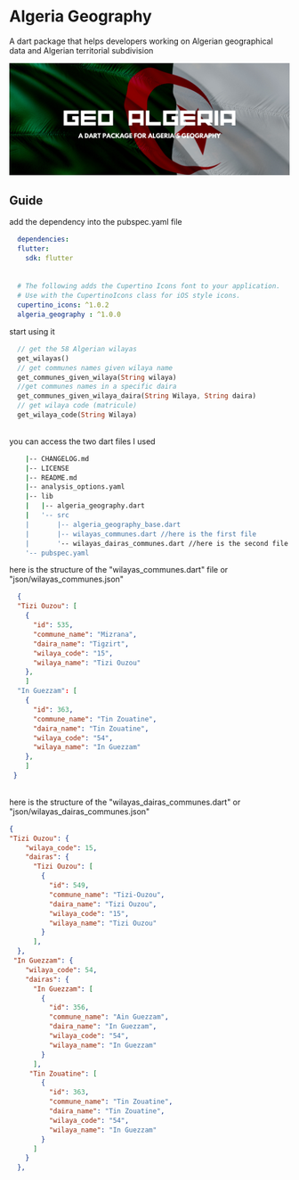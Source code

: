 # Algeria Geography

A dart package that helps developers working on Algerian geographical data and Algerian territorial subdivision


![Logo](https://github.com/amine-ziad-ounnoughene/Algeria-geography/blob/8b829ab5d3ccf56bf60a20c730aaa4b4d030c822/geo-banner.png)


## Guide

add the dependency into the pubspec.yaml file 

```yaml
  dependencies:
  flutter:
    sdk: flutter


  # The following adds the Cupertino Icons font to your application.
  # Use with the CupertinoIcons class for iOS style icons.
  cupertino_icons: ^1.0.2
  algeria_geography : ^1.0.0
```

start using it
```dart
  // get the 58 Algerian wilayas
  get_wilayas()
  // get communes names given wilaya name
  get_communes_given_wilaya(String wilaya)
  //get communes names in a specific daira
  get_communes_given_wilaya_daira(String Wilaya, String daira)
  // get wilaya code (matricule)
  get_wilaya_code(String Wilaya) 
  
  ```

you can access the two dart files I used
```bash
    |-- CHANGELOG.md
    |-- LICENSE
    |-- README.md
    |-- analysis_options.yaml
    |-- lib
    |   |-- algeria_geography.dart
    |   '-- src
    |       |-- algeria_geography_base.dart
    |       |-- wilayas_communes.dart //here is the first file
    |       '-- wilayas_dairas_communes.dart //here is the second file
    '-- pubspec.yaml
```

here is the structure of the "wilayas_communes.dart" file or "json/wilayas_communes.json"

```json
  {
  "Tizi Ouzou": [
    {
      "id": 535,
      "commune_name": "Mizrana",
      "daira_name": "Tigzirt",
      "wilaya_code": "15",
      "wilaya_name": "Tizi Ouzou"
    },
    ]
  "In Guezzam": [
    {
      "id": 363,
      "commune_name": "Tin Zouatine",
      "daira_name": "Tin Zouatine",
      "wilaya_code": "54",
      "wilaya_name": "In Guezzam"
    },
    ]
 }
  
```
here is the structure of the "wilayas_dairas_communes.dart" or "json/wilayas_dairas_communes.json"

```json
{
"Tizi Ouzou": {
    "wilaya_code": 15,
    "dairas": {
      "Tizi Ouzou": [
        {
          "id": 549,
          "commune_name": "Tizi-Ouzou",
          "daira_name": "Tizi Ouzou",
          "wilaya_code": "15",
          "wilaya_name": "Tizi Ouzou"
        }
      ],
  },
 "In Guezzam": {
    "wilaya_code": 54,
    "dairas": {
      "In Guezzam": [
        {
          "id": 356,
          "commune_name": "Ain Guezzam",
          "daira_name": "In Guezzam",
          "wilaya_code": "54",
          "wilaya_name": "In Guezzam"
        }
      ],
     "Tin Zouatine": [
        {
          "id": 363,
          "commune_name": "Tin Zouatine",
          "daira_name": "Tin Zouatine",
          "wilaya_code": "54",
          "wilaya_name": "In Guezzam"
        }
      ]
    }
  },
```


